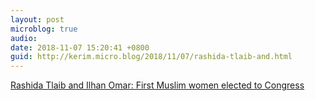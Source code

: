 ```yaml
---
layout: post
microblog: true
audio: 
date: 2018-11-07 15:20:41 +0800
guid: http://kerim.micro.blog/2018/11/07/rashida-tlaib-and.html
---
```

[Rashida Tlaib and Ilhan Omar: First Muslim women elected to Congress](https://edition.cnn.com/2018/11/06/politics/first-muslim-women-congress/index.html)
